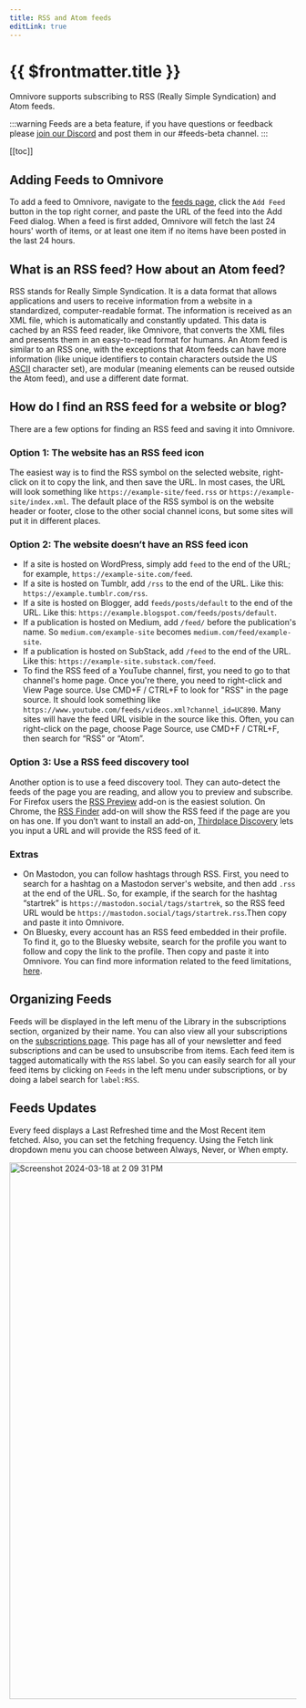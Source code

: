 ```yaml
---
title: RSS and Atom feeds
editLink: true
---
```


# {{ $frontmatter.title }}

Omnivore supports subscribing to RSS (Really Simple Syndication) and Atom feeds.

:::warning
Feeds are a beta feature, if you have questions or feedback please [join our Discord](https://discord.gg/h2z5rppzz9) and post them in our #feeds-beta channel.
:::

[[toc]]

## Adding Feeds to Omnivore

To add a feed to Omnivore, navigate to the [feeds page](https://omnivore.app/settings/feeds), click the `Add Feed` button in the top right corner, and paste the URL of the feed into the Add Feed dialog.
When a feed is first added, Omnivore will fetch the last 24 hours' worth of items, or at least one item if no items have been posted in the last 24 hours.

## What is an RSS feed? How about an Atom feed?

RSS stands for Really Simple Syndication. It is a data format that allows applications and users to receive information from a website in a standardized, computer-readable format. The information is received as an XML file, which is automatically and constantly updated. This data is cached by an RSS feed reader, like Omnivore, that converts the XML files and presents them in an easy-to-read format for humans.
An Atom feed is similar to an RSS one, with the exceptions that Atom feeds can have more information (like unique identifiers to contain characters outside the US [ASCII](https://en.wikipedia.org/wiki/ASCII) character set), are modular (meaning elements can be reused outside the Atom feed), and use a different date format.

## How do I find an RSS feed for a website or blog?
There are a few options for finding an RSS feed and saving it into Omnivore.

### Option 1: The website has an RSS feed icon

The easiest way is to find the RSS symbol on the selected website, right-click on it to copy the link, and then save the URL.
In most cases, the URL will look something like `https://example-site/feed.rss` or `https://example-site/index.xml`.
The default place of the RSS symbol is on the website header or footer, close to the other social channel icons, but some sites will put it in different places.

### Option 2: The website doesn’t have an RSS feed icon

- If a site is hosted on WordPress, simply add `feed` to the end of the URL; for example, `https://example-site.com/feed`.
- If a site is hosted on Tumblr, add `/rss` to the end of the URL. Like this:  `https://example.tumblr.com/rss`.
- If a site is hosted on Blogger, add `feeds/posts/default` to the end of the URL. Like this:  `https://example.blogspot.com/feeds/posts/default`.
- If a publication is hosted on Medium, add `/feed/` before the publication's name. So  `medium.com/example-site` becomes `medium.com/feed/example-site`.
- If a publication is hosted on SubStack, add `/feed` to the end of the URL. Like this: `https://example-site.substack.com/feed`.
- To find the RSS feed of a YouTube channel, first, you need to go to that channel's home page. Once you're there, you need to right-click and View Page source. Use CMD+F / CTRL+F to look for "RSS" in the page source. It should look something like `https://www.youtube.com/feeds/videos.xml?channel_id=UC890`.
Many sites will have the feed URL visible in the source like this. Often, you can right-click on the page, choose Page Source, use CMD+F / CTRL+F, then search for “RSS” or “Atom”.

### Option 3: Use a RSS feed discovery tool

Another option is to use a feed discovery tool. They can auto-detect the feeds of the page you are reading, and allow you to preview and subscribe.
For Firefox users the [RSS Preview](https://addons.mozilla.org/en-US/firefox/addon/feed-preview/) add-on is the easiest solution. On Chrome, the [RSS Finder](https://chrome.google.com/webstore/detail/rss-finder/ijdgeedipkpmcliidjhbemmlgibfnaff/related?hl=en-US) add-on will show the RSS feed if the page are you on has one.
If you don’t want to install an add-on, [Thirdplace Discovery](https://discovery.thirdplace.no/) lets you input a URL and will provide the RSS feed of it.

### Extras

- On Mastodon, you can follow hashtags through RSS. First, you need to search for a hashtag on a Mastodon server's website, and then add `.rss` at the end of the URL. So, for example, if the search for the hashtag “startrek” is `https://mastodon.social/tags/startrek`, so the RSS feed URL would be `https://mastodon.social/tags/startrek.rss`.Then copy and paste it into Omnivore.
- On Bluesky, every account has an RSS feed embedded in their profile. To find it, go to the Bluesky website, search for the profile you want to follow and copy the link to the profile. Then copy and paste it into Omnivore. You can find more information related to the feed limitations, [here](https://openrss.org/blog/bluesky-has-launched-rss-feeds).

## Organizing Feeds

Feeds will be displayed in the left menu of the Library in the subscriptions section, organized by their name. You can also view all your subscriptions on the [subscriptions page](https://omnivore.app/settings/subscriptions). This page has all of your newsletter and feed subscriptions and can be used to unsubscribe from items.
Each feed item is tagged automatically with the `RSS` label. So you can easily search for all your feed items by clicking on `Feeds` in the left menu under subscriptions, or by doing a label search for `label:RSS`.

## Feeds Updates

Every feed displays a Last Refreshed time and the Most Recent item fetched. Also, you can set the fetching frequency. Using the Fetch link dropdown menu you can choose between Always, Never, or When empty.

<img width="942" alt="Screenshot 2024-03-18 at 2 09 31 PM" src="https://github.com/omnivore-app/docs.omnivore/assets/135056739/69d09375-d74f-4af0-afb2-5e8b413bf3f1">


